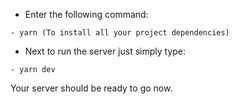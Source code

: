 - Enter the following command:

```
- yarn (To install all your project dependencies)
```

- Next to run the server just simply type:

```
- yarn dev
```

Your server should be ready to go now.
